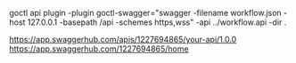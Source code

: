 goctl api plugin -plugin goctl-swagger="swagger -filename workflow.json -host 127.0.0.1 -basepath /api -schemes https,wss" -api ../workflow.api -dir .

https://app.swaggerhub.com/apis/1227694865/your-api/1.0.0
https://app.swaggerhub.com/1227694865/home